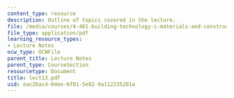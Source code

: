 ```yaml
---
content_type: resource
description: Outline of topics covered in the lecture.
file: /media/courses/4-461-building-technology-i-materials-and-construction-fall-2004/eac2bac404ee6f015e829a112235201a_lect13.pdf
file_type: application/pdf
learning_resource_types:
- Lecture Notes
ocw_type: OCWFile
parent_title: Lecture Notes
parent_type: CourseSection
resourcetype: Document
title: lect13.pdf
uid: eac2bac4-04ee-6f01-5e82-9a112235201a
---
```

